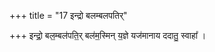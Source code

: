 +++
title = "17 इन्द्रो बलम्बलपतिर्"

+++
इन्द्रो॒ बल॒म्बल॑पति॒र् बल॑म॒स्मिन् य॒ज्ञे यज॑मानाय ददातु॒ स्वाहा᳚ ।  
